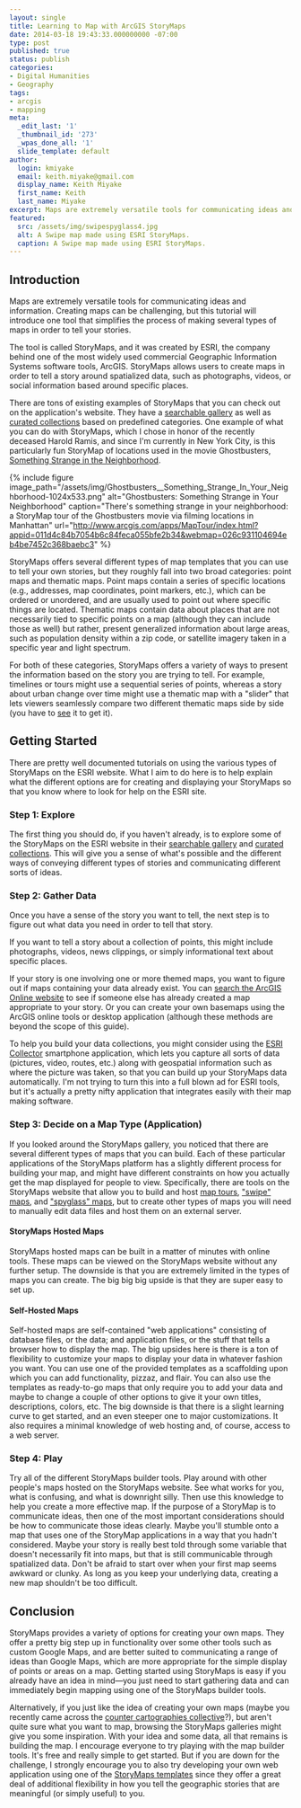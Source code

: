 ```yaml
---
layout: single
title: Learning to Map with ArcGIS StoryMaps
date: 2014-03-18 19:43:33.000000000 -07:00
type: post
published: true
status: publish
categories:
- Digital Humanities
- Geography
tags:
- arcgis
- mapping
meta:
  _edit_last: '1'
  _thumbnail_id: '273'
  _wpas_done_all: '1'
  slide_template: default
author:
  login: kmiyake
  email: keith.miyake@gmail.com
  display_name: Keith Miyake
  first_name: Keith
  last_name: Miyake
excerpt: Maps are extremely versatile tools for communicating ideas and information. Creating maps can be challenging, but this tutorial will introduce one tool that simplifies the process of making several types of maps in order to tell your stories.
featured:
  src: /assets/img/swipespyglass4.jpg
  alt: A Swipe map made using ESRI StoryMaps.
  caption: A Swipe map made using ESRI StoryMaps.
---
```


## Introduction

Maps are extremely versatile tools for communicating ideas and information. Creating maps can be challenging, but this tutorial will introduce one tool that simplifies the process of making several types of maps in order to tell your stories.

The tool is called StoryMaps, and it was created by ESRI, the company behind one of the most widely used commercial Geographic Information Systems software tools, ArcGIS. StoryMaps allows users to create maps in order to tell a story around spatialized data, such as photographs, videos, or social information based around specific places.

There are tons of existing examples of StoryMaps that you can check out on the application's website. They have a [searchable gallery](http://storymaps.arcgis.com/en/gallery/#s=0&n=30&d=1") as well as [curated collections](http://storymaps.arcgis.com/en/collections/) based on predefined categories. One example of what you can do with StoryMaps, which I chose in honor of the recently deceased Harold Ramis, and since I'm currently in New York City, is this particularly fun StoryMap of locations used in the movie Ghostbusters, [Something Strange in the Neighborhood](http://www.arcgis.com/apps/MapTour/index.html?appid=011d4c84b7054b6c84feca055bfe2b34&webmap=026c931104694eb4be7452c368baebc3).

{% include figure image_path="/assets/img/Ghostbusters__Something_Strange_In_Your_Neighborhood-1024x533.png" alt="Ghostbusters: Something Strange in Your Neighborhood" caption="There's something strange in your neighborhood: a StoryMap tour of the Ghostbusters movie via filming locations in Manhattan" url="http://www.arcgis.com/apps/MapTour/index.html?appid=011d4c84b7054b6c84feca055bfe2b34&webmap=026c931104694eb4be7452c368baebc3" %}

StoryMaps offers several different types of map templates that you can use to tell your own stories, but they roughly fall into two broad categories: point maps and thematic maps. Point maps contain a series of specific locations (e.g., addresses, map coordinates, point markers, etc.), which can be ordered or unordered, and are usually used to point out where specific things are located. Thematic maps contain data about places that are not necessarily tied to specific points on a map (although they can include those as well) but rather, present generalized information about large areas, such as population density within a zip code, or satellite imagery taken in a specific year and light spectrum.

For both of these categories, StoryMaps offers a variety of ways to present the information based on the story you are trying to tell. For example, timelines or tours might use a sequential series of points, whereas a story about urban change over time might use a thematic map with a "slider" that lets viewers seamlessly compare two different thematic maps side by side (you have to [see](http://story.maps.arcgis.com/apps/StorytellingSwipe/index.html?appid=8c6e1f525c3e4bc7b387028de565df94&webmap=ad6def10d6634e25b8f5a0bc8c6a3a8e) it to get it).

## Getting Started

There are pretty well documented tutorials on using the various types of StoryMaps on the ESRI website. What I aim to do here is to help explain what the different options are for creating and displaying your StoryMaps so that you know where to look for help on the ESRI site.

### Step 1: Explore

The first thing you should do, if you haven't already, is to explore some of the StoryMaps on the ESRI website in their [searchable gallery](http://storymaps.arcgis.com/en/gallery/#s=0&n=30&d=1) and [curated collections](http://storymaps.arcgis.com/en/collections/). This will give you a sense of what's possible and the different ways of conveying different types of stories and communicating different sorts of ideas.

### Step 2: Gather Data

Once you have a sense of the story you want to tell, the next step is to figure out what data you need in order to tell that story.

If you want to tell a story about a collection of points, this might include photographs, videos, news clippings, or simply informational text about specific places.

If your story is one involving one or more themed maps, you want to figure out if maps containing your data already exist. You can [search the ArcGIS Online website](http://www.arcgis.com/home/gallery.html) to see if someone else has already created a map appropriate to your story. Or you can create your own basemaps using the ArcGIS online tools or desktop application (although these methods are beyond the scope of this guide).

To help you build your data collections, you might consider using the [ESRI Collector](http://www.esri.com/software/arcgis/smartphones/collector-app) smartphone application, which lets you capture all sorts of data (pictures, video, routes, etc.) along with geospatial information such as where the picture was taken, so that you can build up your StoryMaps data automatically. I'm not trying to turn this into a full blown ad for ESRI tools, but it's actually a pretty nifty application that integrates easily with their map making software.

### Step 3: Decide on a Map Type (Application)

If you looked around the StoryMaps gallery, you noticed that there are several different types of maps that you can build. Each of these particular applications of the StoryMaps platform has a slightly different process for building your map, and might have different constraints on how you actually get the map displayed for people to view. Specifically, there are tools on the StoryMaps website that allow you to build and host [map tours](http://www.arcgis.com/apps/MapTour/?fromScratch), ["swipe" maps](http://www.arcgis.com/apps/StorytellingSwipe/?fromScratch&layout=swipe), and ["spyglass" maps](http://www.arcgis.com/apps/StorytellingSwipe/?fromScratch&layout=spyglass), but to create other types of maps you will need to manually edit data files and host them on an external server. 

#### StoryMaps Hosted Maps

StoryMaps hosted maps can be built in a matter of minutes with online tools. These maps can be viewed on the StoryMaps website without any further setup. The downside is that you are extremely limited in the types of maps you can create. The big big big upside is that they are super easy to set up.

#### Self-Hosted Maps

Self-hosted maps are self-contained "web applications" consisting of database files, or the data; and application files, or the stuff that tells a browser how to display the map. The big upsides here is there is a ton of flexibility to customize your maps to display your data in whatever fashion you want. You can use one of the provided templates as a scaffolding upon which you can add functionality, pizzaz, and flair. You can also use the templates as ready-to-go maps that only require you to add your data and maybe to change a couple of other options to give it your own titles, descriptions, colors, etc. The big downside is that there is a slight learning curve to get started, and an even steeper one to major customizations. It also requires a minimal knowledge of web hosting and, of course, access to a web server.

### Step 4: Play

Try all of the different StoryMaps builder tools. Play around with other people's maps hosted on the StoryMaps website. See what works for you, what is confusing, and what is downright silly. Then use this knowledge to help you create a more effective map. If the purpose of a StoryMap is to communicate ideas, then one of the most important considerations should be how to communicate those ideas clearly. Maybe you'll stumble onto a map that uses one of the StoryMap applications in a way that you hadn't considered. Maybe your story is really best told through some variable that doesn't necessarily fit into maps, but that is still communicable through spatialized data. Don't be afraid to start over when your first map seems awkward or clunky. As long as you keep your underlying data, creating a new map shouldn't be too difficult.

## Conclusion

StoryMaps provides a variety of options for creating your own maps. They offer a pretty big step up in functionality over some other tools such as custom Google Maps, and are better suited to communicating a range of ideas than Google Maps, which are more appropriate for the simple display of points or areas on a map. Getting started using StoryMaps is easy if you already have an idea in mind—you just need to start gathering data and can immediately begin mapping using one of the StoryMaps builder tools. 

Alternatively, if you just like the idea of creating your own maps (maybe you recently came across the [counter cartographies collective](http://countercartographies.wordpress.com/)?), but aren't quite sure what you want to map, browsing the StoryMaps galleries might give you some inspiration. With your idea and some data, all that remains is building the map. I encourage everyone to try playing with the map builder tools. It's free and really simple to get started. But if you are down for the challenge, I strongly encourage you to also try developing your own web application using one of the [StoryMaps templates](http://storymaps.arcgis.com/en/app-list/) since they offer a great deal of additional flexibility in how you tell the geographic stories that are meaningful (or simply useful) to you.
